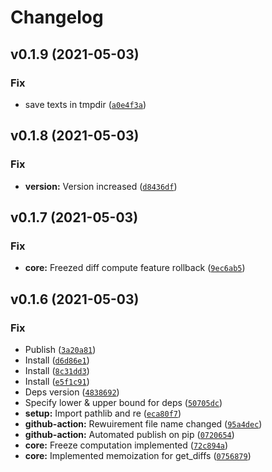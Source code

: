 # Changelog

<!--next-version-placeholder-->

## v0.1.9 (2021-05-03)
### Fix
*  save texts in tmpdir ([`a0e4f3a`](https://github.com/Esukhia/antx/commit/a0e4f3a2a3ebb7f484f288a57207a0d536cdd9f8))

## v0.1.8 (2021-05-03)
### Fix
* **version:** Version increased ([`d8436df`](https://github.com/Esukhia/antx/commit/d8436dfd424710a73cee4b9f4c0c61707e589d03))

## v0.1.7 (2021-05-03)
### Fix
* **core:** Freezed diff compute feature rollback ([`9ec6ab5`](https://github.com/Esukhia/antx/commit/9ec6ab53a01c307bdf753911f525dc7b86dbaad0))

## v0.1.6 (2021-05-03)
### Fix
* Publish ([`3a20a81`](https://github.com/Esukhia/antx/commit/3a20a810312361f5fcbcc571551679d6baee08be))
* Install ([`d6d86e1`](https://github.com/Esukhia/antx/commit/d6d86e18aced5bee358996af1e0c79f075c4d438))
* Install ([`8c31dd3`](https://github.com/Esukhia/antx/commit/8c31dd3f484bec8254e3280ef3e40dc3733a1450))
* Install ([`e5f1c91`](https://github.com/Esukhia/antx/commit/e5f1c910bebbbd32e095b2820777eb8c99606d5a))
* Deps version ([`4838692`](https://github.com/Esukhia/antx/commit/48386920211fd9d24f6e348c427c4f215330bfe2))
* Specify lower & upper bound for deps ([`50705dc`](https://github.com/Esukhia/antx/commit/50705dcca6caedc8b8b82ddadb7c9c9f300d77fd))
* **setup:** Import pathlib and re ([`eca80f7`](https://github.com/Esukhia/antx/commit/eca80f7375ac7543fae4abe2127eddd4c8715b30))
* **github-action:** Rewuirement file name changed ([`95a4dec`](https://github.com/Esukhia/antx/commit/95a4dece87d957914b84094fceb40811c24a3cd5))
* **github-action:** Automated publish on pip ([`0720654`](https://github.com/Esukhia/antx/commit/07206548bf933e45c27a1fe866a08589c72e4eaa))
* **core:** Freeze computation implemented ([`72c894a`](https://github.com/Esukhia/antx/commit/72c894a4405ece635dcc55b09138532e6808dae9))
* **core:** Implemented memoization for get_diffs ([`0756879`](https://github.com/Esukhia/antx/commit/07568795d6c60416d3058c5e2f2ce8f641ff6472))
